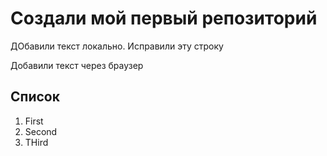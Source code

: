 # Создали мой первый репозиторий 

ДОбавили текст локально. Исправили эту строку 

Добавили текст через браузер 

## Список
1. First
2. Second 
3. THird

